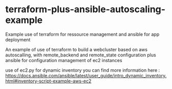 # terraform-plus-ansible-autoscaling-example
Example use of terraform for ressource management and ansible for app deployment

An example of use of terraform to build a webcluster based on aws autoscalling, with remote_backend and remote_state configuration plus ansible for configuration management of ec2 instances 

use of ec2.py for dynamic inventory
you can find more information here : https://docs.ansible.com/ansible/latest/user_guide/intro_dynamic_inventory.html#inventory-script-example-aws-ec2
